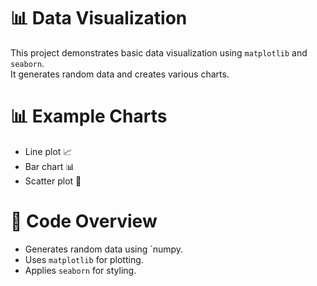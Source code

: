 # 📊 Data Visualization 

This project demonstrates basic data visualization using `matplotlib` and `seaborn`.  
It generates random data and creates various charts.

# 📊 Example Charts
* Line plot 📈
* Bar chart 📊
* Scatter plot 🔴

# 📝 Code Overview
* Generates random data using `numpy.
* Uses `matplotlib` for plotting.
* Applies `seaborn` for styling.
